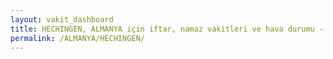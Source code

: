 ```yaml
---
layout: vakit_dashboard
title: HECHINGEN, ALMANYA için iftar, namaz vakitleri ve hava durumu - ilçe/eyalet seç
permalink: /ALMANYA/HECHINGEN/
---
```


<script type="text/javascript">
  var GLOBAL_COUNTRY = 'ALMANYA';
  var GLOBAL_CITY = 'HECHINGEN';
  var GLOBAL_STATE = '';
  var lat = 72;
  var lon = 21;
</script>
